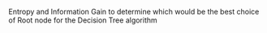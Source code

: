 Entropy and Information Gain to determine which would be the best choice of Root node for the Decision Tree algorithm
